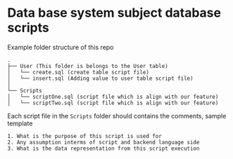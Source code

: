 # Data base system subject database scripts

Example folder structure of this repo

```
.
├── User (This folder is belongs to the User table)
│   └── create.sql (create table script file)
│   └── insert.sql (Adding value to user table script file)
│ 
└── Scripts
│   └── scriptOne.sql (script file which is align with our feature)
│   └── scriptTwo.sql (script file which is align with our feature)
```


Each script file in the ``` Scripts ``` folder should contains the comments, sample template

```
1. What is the purpose of this script is used for
2. Any assumption interms of script and backend language side
3. What is the data representation from this script execution
```
